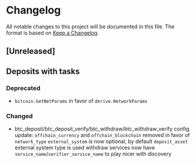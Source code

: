 # Changelog

All notable changes to this project will be documented in this file.
The format is based on [Keep a Changelog](http://keepachangelog.com/en/1.0.0/).

## [Unreleased]

## Deposits with tasks

### Deprecated

- `bitcoin.GetNetParams` in favor of `derive.NetworkParams`

### Changed

- btc_deposit/btc_deposit_verify/btc_withdraw/btc_withdraw_verify config update:
    `offchain_currency` and `offchain_blockchain` removed in favor of `network_type`
    `external_system` is now optional, by default `deposit_asset` external system type is used
    withdraw services now have `service_name`/`verifier_service_name` to play nicer with discovery